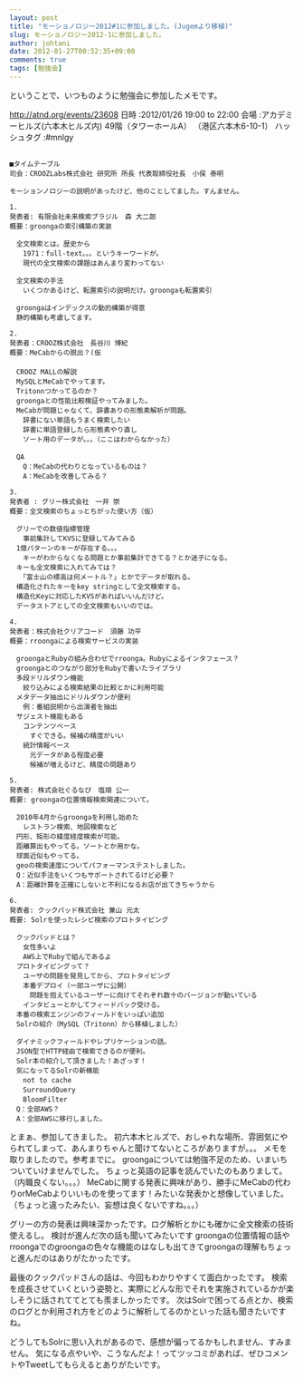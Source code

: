 ```yaml
---
layout: post
title: "モーショノロジー2012#1に参加しました。(Jugemより移植)"
slug: モーショノロジー2012-1に参加しました。
author: johtani
date: 2012-01-27T00:52:35+09:00
comments: true
tags: [勉強会]
---
```

ということで、いつものように勉強会に参加したメモです。

http://atnd.org/events/23608
日時 :2012/01/26 19:00 to 22:00
会場 :アカデミーヒルズ(六本木ヒルズ内) 49階（タワーホールA） （港区六本木6-10-1）
ハッシュタグ :#mnlgy

```

■タイムテーブル
司会：CROOZLabs株式会社 研究所 所長 代表取締役社長　小俣 泰明

モーションノロジーの説明があったけど、他のことしてました。すんません。

1.
発表者: 有限会社未来検索ブラジル　森 大二郎
概要：groongaの索引構築の実装

　全文検索とは。歴史から
　　1971：full-text。。。というキーワードが。
　　現代の全文検索の課題はあんまり変わってない

　全文検索の手法
　　いくつかあるけど、転置索引の説明だけ。groongaも転置索引

　groongaはインデックスの動的構築が得意
　静的構築も考慮してます。

2.
発表者：CROOZ株式会社　長谷川 博紀
概要：MeCabからの脱出？(仮
　
　CROOZ MALLの解説
　MySQLとMeCabでやってます。
　Tritonnつかってるのか？
　groongaとの性能比較検証やってみました。
　MeCabが問題じゃなくて、辞書ありの形態素解析が問題。
　　辞書にない単語もうまく検索したい
　　辞書に単語登録したら形態素やり直し
　　ソート用のデータが。。。（ここはわからなかった）

　QA
　　Q：MeCabの代わりとなっているものは？
　　A：MeCabを改善してみる？

3.
発表者 : グリー株式会社　一井 崇
概要：全文検索のちょっとちがった使い方（仮）

　グリーでの数値指標管理
　　事前集計してKVSに登録してみてみる
　1億パターンのキーが存在する。。。
　　キーがわからなくなる問題とか事前集計できてる？とか迷子になる。
　キーも全文検索に入れてみては？
　　「富士山の標高は何メートル？」とかでデータが取れる。
　構造化されたキーをkey stringとして全文検索する。
　構造化Keyに対応したKVSがあればいいんだけど。
　データストアとしての全文検索もいいのでは。

4.
発表者：株式会社クリアコード　須藤 功平
概要：rroongaによる検索サービスの実装

　groongaとRubyの組み合わせでrroonga。Rubyによるインタフェース？
　groongaとのつながり部分をRubyで書いたライブラリ
　多段ドリルダウン機能
　　絞り込みによる検索結果の比較とかに利用可能
　メタデータ抽出にドリルダウンが便利
　　例：番組説明から出演者を抽出
　サジェスト機能もある
　　コンテンツベース
　　　すぐできる。候補の精度がいい
　　統計情報ベース
　　　元データがある程度必要
　　　候補が増えるけど、精度の問題あり

5.
発表者: 株式会社ぐるなび　塩畑 公一
概要: groongaの位置情報検索関連について。

　2010年4月からgroongaを利用し始めた
　　レストラン検索、地図検索など
　円形、矩形の緯度経度検索が可能。
　距離算出もやってる。ソートとか用かな。
　球面近似もやってる。
　geoの検索速度についてパフォーマンステストしました。
　Q：近似手法をいくつもサポートされてるけど必要？
　A：距離計算を正確にしないと不利になるお店が出てきちゃうから

6.
発表者: クックパッド株式会社 兼山 元太
概要: Solrを使ったレシピ検索のプロトタイピング

　クックパッドとは？
　　女性多いよ
　　AWS上でRubyで組んであるよ
　プロトタイピングって？
　　ユーザの問題を発見してから、プロトタイピング
　　本番デプロイ（一部ユーザに公開）
　　　問題を抱えているユーザーに向けてそれぞれ数十のバージョンが動いている
　　インタビューとかしてフィードバック受ける。
　本番の検索エンジンのフィールドをいっぱい追加
　Solrの紹介（MySQL（Tritonn）から移植しました）

　ダイナミックフィールドやレプリケーションの話。
　JSON型でHTTP経由で検索できるのが便利。
　Solr本の紹介して頂きました！あざっす！
　気になってるSolrの新機能
　　not to cache
　　SurroundQuery
　　BloomFilter
　Q：全部AWS？
　A：全部AWSに移行しました。

```
とまぁ、参加してきました。
初六本木ヒルズで、おしゃれな場所、雰囲気にやられてしまって、あんまりちゃんと聞けてないところがありますが。。。
メモを取りましたので。参考までに。
groongaについては勉強不足のため、いまいちついていけませんでした。
ちょっと英語の記事を読んでいたのもありまして。（内職良くない。。。）
MeCabに関する発表に興味があり、勝手にMeCabの代わりorMeCabよりいいものを使ってます！みたいな発表かと想像していました。（ちょっと違ったみたい、妄想は良くないですね。。。）

グリーの方の発表は興味深かったです。ログ解析とかにも確かに全文検索の技術使えるし。
検討が進んだ次の話も聞いてみたいです
groongaの位置情報の話やrroongaでのgroongaの色々な機能のはなしも出てきてgroongaの理解もちょっと進んだのはありがたかったです。

最後のクックパッドさんの話は、今回もわかりやすくて面白かったです。
検索を成長させていくという姿勢と、実際にどんな形でそれを実施されているかが楽しそうに話されててとても羨ましかったです。
次はSolrで困ってる点とか、検索のログとか利用され方をどのように解析してるのかといった話も聞きたいですね。

どうしてもSolrに思い入れがあるので、感想が偏ってるかもしれません、すみません。
気になる点やいや、こうなんだよ！ってツッコミがあれば、ぜひコメントやTweetしてもらえるとありがたいです。


